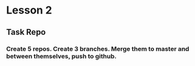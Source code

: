 # Lesson 2

## Task Repo

### Create 5 repos. Create 3 branches. Merge them to master and between themselves, push to github.